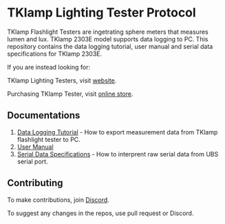 # TKlamp Lighting Tester Protocol

TKlamp Flashlight Testers are ingetrating sphere meters that measures lumen and lux. TKlamp 2303E model supports data logging to PC. This repository contains the data logging tutorial, user manual and serial data specifications for TKlamp 2303E. 

If you are instead looking for:

TKlamp Lighting Testers, visit [website](https://tklamp.co).

Purchasing TKlamp Tester, visit [online store](https://www.tklamp.co/order-online).

## Documentations

1. [Data Logging Tutorial](/TKlamp/Data-Logging-Tutorial) - How to export measurement data from TKlamp flashlight tester to PC.
2. [User Manual](docs/manual.mkd) 
3. [Serial Data Specifications](docs/serial_data_reference.mkd) - How to interprent raw serial data from UBS serial port.

## Contributing 
To make contributions, join [Discord](https://discord.gg/6RaazMqn6W).

To suggest any changes in the repos, use pull request or Discord.
